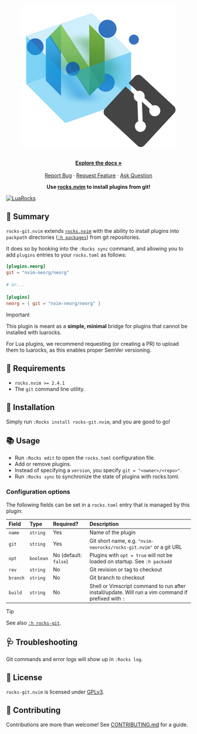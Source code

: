 <!-- markdownlint-disable -->
<br />
<div align="center">
  <a href="https://github.com/nvim-neorocks/rocks-git.nvim">
    <img src="./rocks-header.svg" alt="rocks-git.nvim">
  </a>
  <p align="center">
    <br />
    <a href="./doc/rocks-git.txt"><strong>Explore the docs »</strong></a>
    <br />
    <br />
    <a href="https://github.com/nvim-neorocks/rocks-git.nvim/issues/new?assignees=&labels=bug">Report Bug</a>
    ·
    <a href="https://github.com/nvim-neorocks/rocks-git.nvim/issues/new?assignees=&labels=enhancement">Request Feature</a>
    ·
    <a href="https://github.com/nvim-neorocks/rocks.nvim/discussions/new?category=q-a">Ask Question</a>
  </p>
  <p>
    <strong>
      Use <a href="https://github.com/nvim-neorocks/rocks.nvim/">rocks.nvim</a> to install plugins from git!
    </strong>
  </p>
</div>
<!-- markdownlint-restore -->

[![LuaRocks][luarocks-shield]][luarocks-url]

## :star2: Summary

`rocks-git.nvim` extends [`rocks.nvim`](https://github.com/nvim-neorocks/rocks-git.nvim)
with the ability to install plugins into `packpath` directories ([`:h packages`](https://neovim.io/doc/user/repeat.html#packages))
from git repositories.

It does so by hooking into the `:Rocks sync` command,
and allowing you to add `plugins` entries to your `rocks.toml` as follows:

```toml
[plugins.neorg]
git = "nvim-neorg/neorg"

# or...

[plugins]
neorg = { git = "nvim-neorg/neorg" }
```

> [!IMPORTANT]
>
> This plugin is meant as a **simple, minimal** bridge for plugins that cannot
> be installed with luarocks.
>
> For Lua plugins, we recommend requesting (or creating a PR)
> to upload them to luarocks, as this enables proper SemVer versioning.

## :pencil: Requirements

- `rocks.nvim >= 2.4.1` 
- The `git` command line utility.

## :hammer: Installation

Simply run `:Rocks install rocks-git.nvim`,
and you are good to go!

## :books: Usage

- Run `:Rocks edit` to open the `rocks.toml` configuration file.
- Add or remove plugins.
- Instead of specifying a `version`, you specify `git = "<owner>/<repo>"`.
- Run `:Rocks sync` to synchronize the state of plugins with rocks.toml.

### Configuration options

The following fields can be set in a `rocks.toml` entry
that is managed by this plugin:

| Field    | Type      | Required?             | Description                                                                                          |
|:--       |:--        |:--                    |:--                                                                                                   |
| `name`   | `string`  | Yes                   | Name of the plugin                                                                                   |
| `git`    | `string`  | Yes                   | Git short name, e.g. `"nvim-neorocks/rocks-git.nvim"` or a git URL                                   |
| `opt`    | `boolean` | No (default: `false`) | Plugins with `opt = true` will not be loaded on startup. See `:h packadd`                            |
| `rev`    | `string`  | No                    | Git revision or tag to checkout                                                                      |
| `branch` | `string`  | No                    | Git branch to checkout                                                                               |
| `build`  | `string`  | No                    | Shell or Vimscript command to run after install/update. Will run a vim command if prefixed with `:`  |

> [!TIP]
>
> See also [`:h rocks-git`](./doc/rocks-git.txt).

## :stethoscope: Troubleshooting

Git commands and error logs will show up in `:Rocks log`.

## :book: License

`rocks-git.nvim` is licensed under [GPLv3](./LICENSE).

## :green_heart: Contributing

Contributions are more than welcome!
See [CONTRIBUTING.md](./CONTRIBUTING.md) for a guide.

[luarocks-shield]: https://img.shields.io/luarocks/v/neorocks/rocks-git.nvim?logo=lua&color=purple&style=for-the-badge
[luarocks-url]: https://luarocks.org/modules/neorocks/rocks-git.nvim
